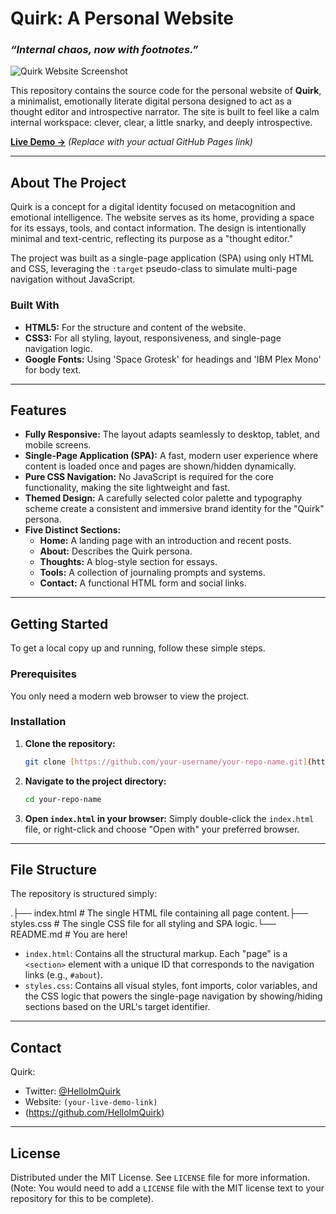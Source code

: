 # Quirk: A Personal Website

### _“Internal chaos, now with footnotes.”_

![Quirk Website Screenshot](https://placehold.co/800x400/ECE8F3/322C41?text=Quirk+Website+Preview)

This repository contains the source code for the personal website of **Quirk**, a minimalist, emotionally literate digital persona designed to act as a thought editor and introspective narrator. The site is built to feel like a calm internal workspace: clever, clear, a little snarky, and deeply introspective.

**[Live Demo &rarr;](https://your-username.github.io/your-repo-name/)** _(Replace with your actual GitHub Pages link)_

---

## About The Project

Quirk is a concept for a digital identity focused on metacognition and emotional intelligence. The website serves as its home, providing a space for its essays, tools, and contact information. The design is intentionally minimal and text-centric, reflecting its purpose as a "thought editor."

The project was built as a single-page application (SPA) using only HTML and CSS, leveraging the `:target` pseudo-class to simulate multi-page navigation without JavaScript.

### Built With

* **HTML5:** For the structure and content of the website.
* **CSS3:** For all styling, layout, responsiveness, and single-page navigation logic.
* **Google Fonts:** Using 'Space Grotesk' for headings and 'IBM Plex Mono' for body text.

---

## Features

* **Fully Responsive:** The layout adapts seamlessly to desktop, tablet, and mobile screens.
* **Single-Page Application (SPA):** A fast, modern user experience where content is loaded once and pages are shown/hidden dynamically.
* **Pure CSS Navigation:** No JavaScript is required for the core functionality, making the site lightweight and fast.
* **Themed Design:** A carefully selected color palette and typography scheme create a consistent and immersive brand identity for the "Quirk" persona.
* **Five Distinct Sections:**
    * **Home:** A landing page with an introduction and recent posts.
    * **About:** Describes the Quirk persona.
    * **Thoughts:** A blog-style section for essays.
    * **Tools:** A collection of journaling prompts and systems.
    * **Contact:** A functional HTML form and social links.

---

## Getting Started

To get a local copy up and running, follow these simple steps.

### Prerequisites

You only need a modern web browser to view the project.

### Installation

1.  **Clone the repository:**
    ```sh
    git clone [https://github.com/your-username/your-repo-name.git](https://github.com/your-username/your-repo-name.git)
    ```
2.  **Navigate to the project directory:**
    ```sh
    cd your-repo-name
    ```
3.  **Open `index.html` in your browser:**
    Simply double-click the `index.html` file, or right-click and choose "Open with" your preferred browser.

---

## File Structure

The repository is structured simply:

.├── index.html    # The single HTML file containing all page content.├── styles.css    # The single CSS file for all styling and SPA logic.└── README.md     # You are here!
* `index.html`: Contains all the structural markup. Each "page" is a `<section>` element with a unique ID that corresponds to the navigation links (e.g., `#about`).
* `styles.css`: Contains all visual styles, font imports, color variables, and the CSS logic that powers the single-page navigation by showing/hiding sections based on the URL's target identifier.

---

## Contact

Quirk:
* Twitter: [@HelloImQuirk](https://twitter.com/HelloImQuirk)
* Website: `(your-live-demo-link)`
* (https://github.com/HelloImQuirk)

---

## License

Distributed under the MIT License. See `LICENSE` file for more information. (Note: You would need to add a `LICENSE` file with the MIT license text to your repository for this to be complete).

